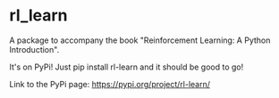 # rl_learn
A package to accompany the book "Reinforcement Learning: A Python Introduction".

It's on PyPi! Just pip install rl-learn and it should be good to go!

Link to the PyPi page: https://pypi.org/project/rl-learn/
